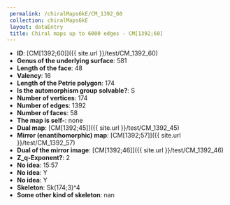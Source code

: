 ```yaml
--- 
 permalink: /chiralMaps6kE/CM_1392_60 
 collection: chiralMaps6kE
 layout: dataEntry
 title: Chiral maps up to 6000 edges - CM[1392;60]
---
```


- **ID**: [CM[1392;60]]({{ site.url }}/test/CM_1392_60)
- **Genus of the underlying surface**: 581
- **Length of the face**: 48
- **Valency**: 16
- **Length of the Petrie polygon**: 174
- **Is the automorphism group solvable?**: S
- **Number of vertices**: 174
- **Number of edges**: 1392
- **Number of faces**: 58
- **The map is self-**: none
- **Dual map**: [CM[1392;45]]({{ site.url }}/test/CM_1392_45)
- **Mirror (enantihomorphic) map**: [CM[1392;57]]({{ site.url }}/test/CM_1392_57)
- **Dual of the mirror image**: [CM[1392;46]]({{ site.url }}/test/CM_1392_46)
- **Z_q-Exponent?**: 2
- **No idea**:  15:57
- **No idea**: Y
- **No idea**: Y
- **Skeleton**: Sk(174;3)^4
- **Some other kind of skeleton**: nan
